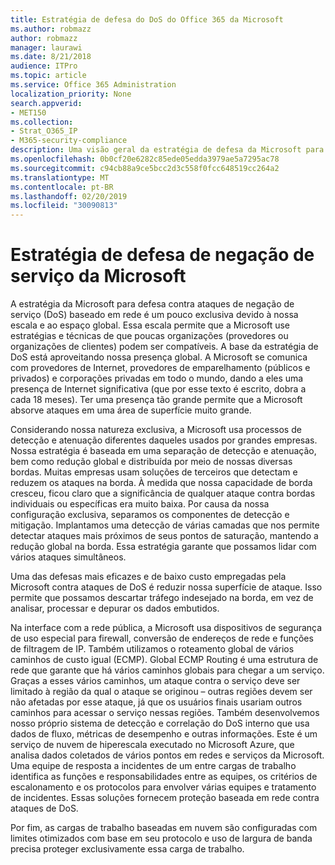 ```yaml
---
title: Estratégia de defesa do DoS do Office 365 da Microsoft
ms.author: robmazz
author: robmazz
manager: laurawi
ms.date: 8/21/2018
audience: ITPro
ms.topic: article
ms.service: Office 365 Administration
localization_priority: None
search.appverid:
- MET150
ms.collection:
- Strat_O365_IP
- M365-security-compliance
description: Uma visão geral da estratégia de defesa da Microsoft para lidar com ataques de negação de serviço (DoS).
ms.openlocfilehash: 0b0cf20e6282c85ede05edda3979ae5a7295ac78
ms.sourcegitcommit: c94cb88a9ce5bcc2d3c558f0fcc648519cc264a2
ms.translationtype: MT
ms.contentlocale: pt-BR
ms.lasthandoff: 02/20/2019
ms.locfileid: "30090813"
---
```

# <a name="microsofts-denial-of-service-defense-strategy"></a>Estratégia de defesa de negação de serviço da Microsoft

A estratégia da Microsoft para defesa contra ataques de negação de serviço (DoS) baseado em rede é um pouco exclusiva devido à nossa escala e ao espaço global. Essa escala permite que a Microsoft use estratégias e técnicas de que poucas organizações (provedores ou organizações de clientes) podem ser compatíveis. A base da estratégia de DoS está aproveitando nossa presença global. A Microsoft se comunica com provedores de Internet, provedores de emparelhamento (públicos e privados) e corporações privadas em todo o mundo, dando a eles uma presença de Internet significativa (que por esse texto é escrito, dobra a cada 18 meses). Ter uma presença tão grande permite que a Microsoft absorve ataques em uma área de superfície muito grande.

Considerando nossa natureza exclusiva, a Microsoft usa processos de detecção e atenuação diferentes daqueles usados por grandes empresas. Nossa estratégia é baseada em uma separação de detecção e atenuação, bem como redução global e distribuída por meio de nossas diversas bordas. Muitas empresas usam soluções de terceiros que detectam e reduzem os ataques na borda. À medida que nossa capacidade de borda cresceu, ficou claro que a significância de qualquer ataque contra bordas individuais ou específicas era muito baixa. Por causa da nossa configuração exclusiva, separamos os componentes de detecção e mitigação. Implantamos uma detecção de várias camadas que nos permite detectar ataques mais próximos de seus pontos de saturação, mantendo a redução global na borda. Essa estratégia garante que possamos lidar com vários ataques simultâneos.

Uma das defesas mais eficazes e de baixo custo empregadas pela Microsoft contra ataques de DoS é reduzir nossa superfície de ataque. Isso permite que possamos descartar tráfego indesejado na borda, em vez de analisar, processar e depurar os dados embutidos.

Na interface com a rede pública, a Microsoft usa dispositivos de segurança de uso especial para firewall, conversão de endereços de rede e funções de filtragem de IP. Também utilizamos o roteamento global de vários caminhos de custo igual (ECMP). Global ECMP Routing é uma estrutura de rede que garante que há vários caminhos globais para chegar a um serviço. Graças a esses vários caminhos, um ataque contra o serviço deve ser limitado à região da qual o ataque se originou – outras regiões devem ser não afetadas por esse ataque, já que os usuários finais usariam outros caminhos para acessar o serviço nessas regiões. Também desenvolvemos nosso próprio sistema de detecção e correlação do DoS interno que usa dados de fluxo, métricas de desempenho e outras informações. Este é um serviço de nuvem de hiperescala executado no Microsoft Azure, que analisa dados coletados de vários pontos em redes e serviços da Microsoft. Uma equipe de resposta a incidentes de um entre cargas de trabalho identifica as funções e responsabilidades entre as equipes, os critérios de escalonamento e os protocolos para envolver várias equipes e tratamento de incidentes. Essas soluções fornecem proteção baseada em rede contra ataques de DoS.

Por fim, as cargas de trabalho baseadas em nuvem são configuradas com limites otimizados com base em seu protocolo e uso de largura de banda precisa proteger exclusivamente essa carga de trabalho.
